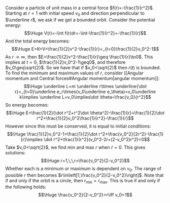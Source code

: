 Consider a particle of unit mass in a central force $f(r)=-\frac{1}{r^2}$. Starting at $r=1$ with initial speed $v_0$ and direction perpendicular to $\underline r$, we ask if we get a bounded orbit. Consider the potential energy:$$\Huge V(r)=-\int f(r)dr=-\int-\frac{1}{r^2}=-\frac{1}{r}$$And the total energy becomes:$$\Huge E=K+V=\frac{1}{2}v^2-\frac{1}{r}=_{t=0}\frac{1}{2}v_0^2-1$$As $r\to\infty$, then $E=\frac{1}{2}v^2-\frac{1}{r}\geq \frac{1}{r}\to0$. This implies at $t=0$, $\frac{1}{2}v_0^2-1\geq0$, and therefore $v_0\geq\sqrt{2}$. So we have that if $v_0<\sqrt{2}$ then $r(t)$ is bounded. To find the minimum and maximum values of $r$, consider [[Angular momentum and Central forces#Angular momentum|angular momentum]]: $$\Huge \underline L=m \underline r\times \underline{\dot r}=_{t=0}\underline e_r\times(v_0\underline e_\theta)=v_0\underline k\implies \underline L=v_0\implies\dot \theta=\frac{v_0}{r^2}$$So energy becomes:$$\Huge E=\frac{1}{2}(\dot r^2+r^2\dot \theta^2)-\frac{1}{r}=\frac{1}{2}\dot r^2+\frac{1}{2}v_0^2\frac{1}{r^2}-\frac{1}{r}$$However since this must be conserved, it is equal to initial conditions:$$\Huge \frac{1}{2}v_0^2-1=\frac{1}{2}\dot r^2+\frac{v_0^2}{2r^2}-\frac{1}{r}\implies \dot r^2+\frac{1}{r^2}(v_0^2-2r+(2-v_0^2)r^2)=0$$Take $v_0<\sqrt{2}$, we find min and max $r$ when $\dot r=0$. This gives solutions:$$\Huge r=1,\,\,r=\frac{v_0^2}{2-v_0^2}$$Whether each is a minimum or maximum is dependent on $v_0$. The range of possible $r$ then becomes $r\in\left[1,\frac{v_0^2}{2-v_0^2}\right]$. Note that if and only if the orbit is a circle, then $r_{\text{min}}=r_{\text{max}}$. This is true if and only if the following holds:$$\Huge \frac{v_0^2}{2-v_0^2}=r\iff v_0=1$$